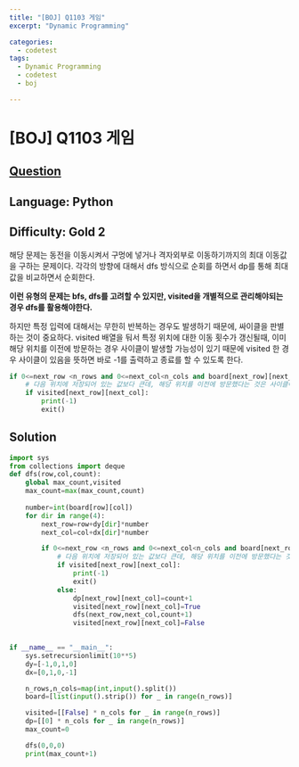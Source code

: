 ```yaml
---
title: "[BOJ] Q1103 게임"
excerpt: "Dynamic Programming"

categories:
  - codetest
tags:
  - Dynamic Programming
  - codetest
  - boj

---
```

# [BOJ] Q1103 게임
## [Question](https://www.acmicpc.net/problem/1103)
## Language: Python
## Difficulty: Gold 2

해당 문제는 동전을 이동시켜서 구멍에 넣거나 격자외부로 이동하기까지의 최대 이동값을 구하는 문제이다. 각각의 방향에 대해서 dfs 방식으로 순회를 하면서 dp를 통해 최대값을 비교하면서 순회한다.

**이런 유형의 문제는 bfs, dfs를 고려할 수 있지만, visited을 개별적으로 관리해야되는 경우 dfs를 활용해야한다.**

하지만 특정 입력에 대해서는 무한히 반복하는 경우도 발생하기 때문에, 싸이클을 판별하는 것이 중요하다. visited 배열을 둬서 특정 위치에 대한 이동 횟수가 갱신될때, 이미 해당 위치를 이전에 방문하는 경우 사이클이 발생할 가능성이 있기 때문에 visited 한 경우 사이클이 있음을 뜻하면 바로 -1를 출력하고 종료를 할 수 있도록 한다.

```python
if 0<=next_row <n_rows and 0<=next_col<n_cols and board[next_row][next_col]!="H" and dp[next_row][next_col]<(count+1):
    # 다음 위치에 저장되어 있는 값보다 큰데, 해당 위치를 이전에 방문했다는 것은 사이클이 발생했다는 뜻이다.
    if visited[next_row][next_col]:
        print(-1)
        exit()
```

## Solution

```python
import sys
from collections import deque
def dfs(row,col,count):
    global max_count,visited
    max_count=max(max_count,count)
    
    number=int(board[row][col])
    for dir in range(4):
        next_row=row+dy[dir]*number
        next_col=col+dx[dir]*number

        if 0<=next_row <n_rows and 0<=next_col<n_cols and board[next_row][next_col]!="H" and dp[next_row][next_col]<(count+1):
            # 다음 위치에 저장되어 있는 값보다 큰데, 해당 위치를 이전에 방문했다는 것은 사이클이 발생했다는 뜻이다.
            if visited[next_row][next_col]:
                print(-1)
                exit()
            else:
                dp[next_row][next_col]=count+1
                visited[next_row][next_col]=True
                dfs(next_row,next_col,count+1)
                visited[next_row][next_col]=False
    

if __name__ == "__main__":
    sys.setrecursionlimit(10**5)
    dy=[-1,0,1,0]
    dx=[0,1,0,-1]

    n_rows,n_cols=map(int,input().split())
    board=[list(input().strip()) for _ in range(n_rows)]

    visited=[[False] * n_cols for _ in range(n_rows)]
    dp=[[0] * n_cols for _ in range(n_rows)]
    max_count=0

    dfs(0,0,0)
    print(max_count+1)
```